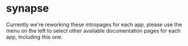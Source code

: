 # synapse

Currently we're reworking these intropages for each app, please use the menu on the left to select other available documentation pages for each app, including this one.
